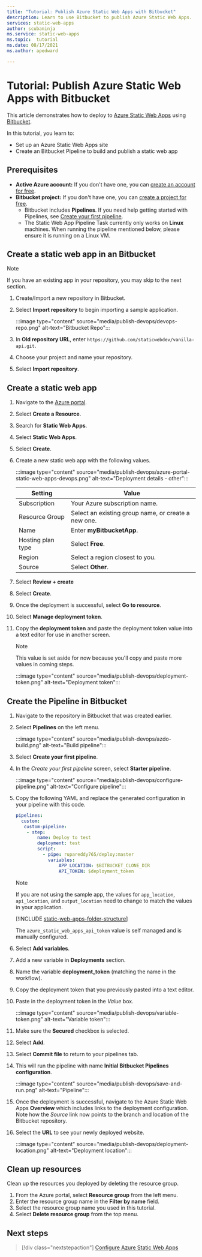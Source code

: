 ```yaml
---
title: "Tutorial: Publish Azure Static Web Apps with Bitbucket"
description: Learn to use Bitbucket to publish Azure Static Web Apps.
services: static-web-apps
author: scubaninja
ms.service: static-web-apps
ms.topic:  tutorial
ms.date: 08/17/2021
ms.author: apedward

---
```


# Tutorial: Publish Azure Static Web Apps with Bitbucket

This article demonstrates how to deploy to [Azure Static Web Apps](./overview.md) using [Bitbucket](https://bitbucket.org/).

In this tutorial, you learn to:

- Set up an Azure Static Web Apps site
- Create an Bitbucket Pipeline to build and publish a static web app

## Prerequisites

- **Active Azure account:** If you don't have one, you can [create an account for free](https://azure.microsoft.com/free/).
- **Bitbucket project:** If you don't have one, you can [create a project for free](https://azure.microsoft.com/pricing/details/devops/azure-devops-services/).
  - Bitbucket includes **Pipelines**. If you need help getting started with Pipelines, see [Create your first pipeline](https://support.atlassian.com/bitbucket-cloud/docs/get-started-with-bitbucket-pipelines/).
  - The Static Web App Pipeline Task currently only works on **Linux** machines. When running the pipeline mentioned below, please ensure it is running on a Linux VM.

## Create a static web app in an Bitbucket

  > [!NOTE]
  > If you have an existing app in your repository, you may skip to the next section.

1. Create/Import a new repository in Bitbucket.

1. Select **Import repository** to begin importing a sample application.
  
    :::image type="content" source="media/publish-devops/devops-repo.png" alt-text="Bitbucket Repo":::

1. In **Old repository URL**, enter `https://github.com/staticwebdev/vanilla-api.git`.

1. Choose your project and name your repository.

1. Select **Import repository**.

## Create a static web app

1. Navigate to the [Azure portal](https://portal.azure.com).

1. Select **Create a Resource**.

1. Search for **Static Web Apps**.

1. Select **Static Web Apps**.

1. Select **Create**.

1. Create a new static web app with the following values.

    :::image type="content" source="media/publish-devops/azure-portal-static-web-apps-devops.png" alt-text="Deployment details - other":::

    | Setting | Value |
    |---|---|
    | Subscription | Your Azure subscription name. |
    | Resource Group | Select an existing group name, or create a new one. |
    | Name | Enter **myBitbucketApp**. |
    | Hosting plan type | Select **Free**. |
    | Region | Select a region closest to you. |
    | Source | Select **Other**. |

1. Select **Review + create**

1. Select **Create**.

1. Once the deployment is successful, select **Go to resource**.

1. Select **Manage deployment token**.

1. Copy the **deployment token** and paste the deployment token value into a text editor for use in another screen.

    > [!NOTE]
    > This value is set aside for now because you'll copy and paste more values in coming steps.

    :::image type="content" source="media/publish-devops/deployment-token.png" alt-text="Deployment token":::

## Create the Pipeline in Bitbucket

1. Navigate to the repository in Bitbucket that was created earlier.

2. Select **Pipelines** on the left menu.

    :::image type="content" source="media/publish-devops/azdo-build.png" alt-text="Build pipeline":::

3. Select **Create your first pipeline**.

4. In the *Create your first pipeline* screen, select **Starter pipeline**.

    :::image type="content" source="media/publish-devops/configure-pipeline.png" alt-text="Configure pipeline":::

5. Copy the following YAML and replace the generated configuration in your pipeline with this code.

    ```yaml
    pipelines:
      custom:
       custom-pipeline:
        - step: 
            name: Deploy to test
            deployment: test
            script:
              - pipe: rupareddy765/deploy:master
                variables: 
                    APP_LOCATION: $BITBUCKET_CLONE_DIR
                    API_TOKEN: $deployment_token
    ```

    > [!NOTE]
    > If you are not using the sample app, the values for `app_location`, `api_location`, and `output_location` need  to change to match the values in your application.

    [!INCLUDE [static-web-apps-folder-structure](../../includes/static-web-apps-folder-structure.md)]

    The `azure_static_web_apps_api_token` value is self managed and is manually configured.

6. Select **Add variables**.

7. Add a new variable in **Deployments** section.

8. Name the variable **deployment_token** (matching the name in the workflow).

9. Copy the deployment token that you previously pasted into a text editor.

10. Paste in the deployment token in the _Value_ box.

    :::image type="content" source="media/publish-devops/variable-token.png" alt-text="Variable token":::

11. Make sure the **Secured** checkbox is selected.

12. Select **Add**.

13. Select **Commit file** to return to your pipelines tab.

14. This will run the pipeline with name **Initial Bitbucket Pipelines configuration**.

    :::image type="content" source="media/publish-devops/save-and-run.png" alt-text="Pipeline":::

15. Once the deployment is successful, navigate to the Azure Static Web Apps **Overview** which includes links to the deployment configuration. Note how the _Source_ link now points to the branch and location of the Bitbucket repository.

16. Select the **URL** to see your newly deployed website.

    :::image type="content" source="media/publish-devops/deployment-location.png" alt-text="Deployment location":::

## Clean up resources

Clean up the resources you deployed by deleting the resource group.

1. From the Azure portal, select **Resource group** from the left menu.
2. Enter the resource group name in the **Filter by name** field.
3. Select the resource group name you used in this tutorial.
4. Select **Delete resource group** from the top menu.

## Next steps

> [!div class="nextstepaction"]
> [Configure Azure Static Web Apps](./configuration.md)
